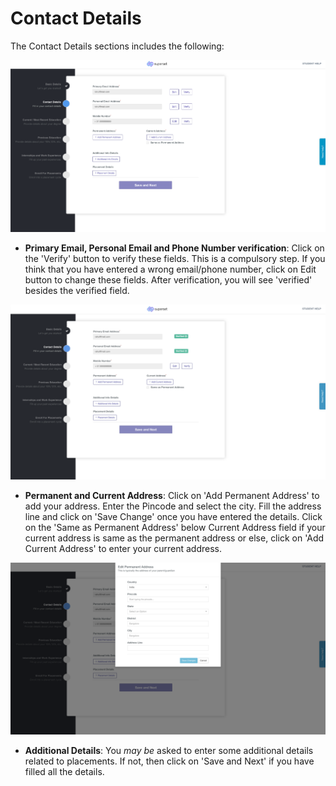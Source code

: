 # Contact Details

The Contact Details sections includes the following:

![](../../.gitbook/assets/image%20%28144%29.png)

* **Primary Email, Personal Email and Phone Number verification**: Click on the 'Verify' button to verify these fields. This is a compulsory step. If you think that you have entered a wrong email/phone number, click on Edit button to change these fields. After verification, you will see 'verified' besides the verified field.

![](../../.gitbook/assets/image%20%28142%29.png)

* **Permanent and Current Address**: Click on 'Add Permanent Address' to add your address. Enter the Pincode and select the city. Fill the address line and click on 'Save Change' once you have entered the details. Click on the 'Same as Permanent Address' below Current Address field if your current address is same as the permanent address or else, click on 'Add Current Address' to enter your current address.

![](../../.gitbook/assets/image%20%28146%29.png)

* **Additional Details**: You _may be_ asked to enter some additional details related to placements. If not, then click on 'Save and Next' if you have filled all the details.

